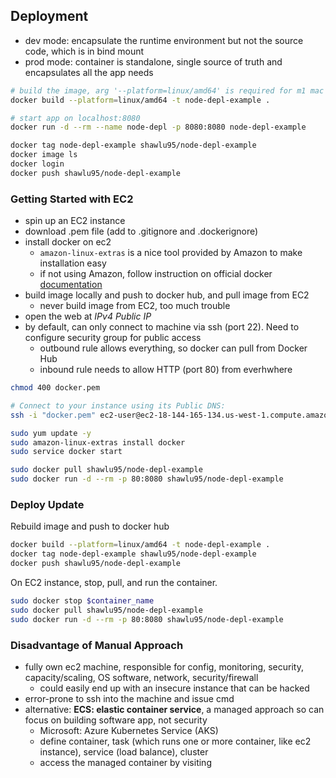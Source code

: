 ## Deployment

- dev mode: encapsulate the runtime environment but not the source code, which is in bind mount
- prod mode: container is standalone, single source of truth and encapsulates all the app needs

```bash
# build the image, arg '--platform=linux/amd64' is required for m1 mac
docker build --platform=linux/amd64 -t node-depl-example .

# start app on localhost:8080
docker run -d --rm --name node-depl -p 8080:8080 node-depl-example

docker tag node-depl-example shawlu95/node-depl-example
docker image ls
docker login
docker push shawlu95/node-depl-example
```

### Getting Started with EC2

- spin up an EC2 instance
- download .pem file (add to .gitignore and .dockerignore)
- install docker on ec2
  - `amazon-linux-extras` is a nice tool provided by Amazon to make installation easy
  - if not using Amazon, follow instruction on official docker [documentation](https://docs.docker.com/engine/install)
- build image locally and push to docker hub, and pull image from EC2
  - never build image from EC2, too much trouble
- open the web at _IPv4 Public IP_
- by default, can only connect to machine via ssh (port 22). Need to configure security group for public access
  - outbound rule allows everything, so docker can pull from Docker Hub
  - inbound rule needs to allow HTTP (port 80) from everhwhere

```bash
chmod 400 docker.pem

# Connect to your instance using its Public DNS:
ssh -i "docker.pem" ec2-user@ec2-18-144-165-134.us-west-1.compute.amazonaws.com

sudo yum update -y
sudo amazon-linux-extras install docker
sudo service docker start

sudo docker pull shawlu95/node-depl-example
sudo docker run -d --rm -p 80:8080 shawlu95/node-depl-example
```

### Deploy Update

Rebuild image and push to docker hub

```bash
docker build --platform=linux/amd64 -t node-depl-example .
docker tag node-depl-example shawlu95/node-depl-example
docker push shawlu95/node-depl-example
```

On EC2 instance, stop, pull, and run the container.

```bash
sudo docker stop $container_name
sudo docker pull shawlu95/node-depl-example
sudo docker run -d --rm -p 80:8080 shawlu95/node-depl-example
```

### Disadvantage of Manual Approach

- fully own ec2 machine, responsible for config, monitoring, security, capacity/scaling, OS software, network, security/firewall
  - could easily end up with an insecure instance that can be hacked
- error-prone to ssh into the machine and issue cmd
- alternative: **ECS: elastic container service**, a managed approach so can focus on building software app, not security
  - Microsoft: Azure Kubernetes Service (AKS)
  - define container, task (which runs one or more container, like ec2 instance), service (load balance), cluster
  - access the managed container by visiting
